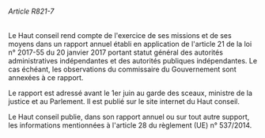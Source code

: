 ###### Article R821-7

Le Haut conseil rend compte de l'exercice de ses missions et de ses moyens dans un rapport annuel établi en application de l'article 21 de la loi n° 2017-55 du 20 janvier 2017 portant statut général des autorités administratives indépendantes et des autorités publiques indépendantes. Le cas échéant, les observations du commissaire du Gouvernement sont annexées à ce rapport.

Le rapport est adressé avant le 1er juin au garde des sceaux, ministre de la justice et au Parlement. Il est publié sur le site internet du Haut conseil.

Le Haut conseil publie, dans son rapport annuel ou sur tout autre support, les informations mentionnées à l'article 28 du règlement (UE) n° 537/2014.


